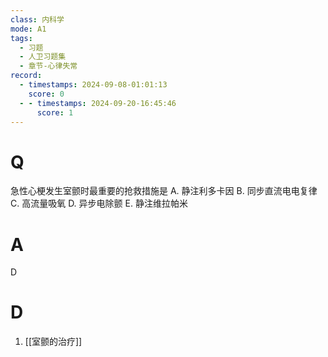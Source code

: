 ```yaml
---
class: 内科学
mode: A1
tags:
  - 习题
  - 人卫习题集
  - 章节-心律失常
record:
  - timestamps: 2024-09-08-01:01:13
    score: 0
  - - timestamps: 2024-09-20-16:45:46
      score: 1
---
```


# Q
急性心梗发生室颤时最重要的抢救措施是
A. 静注利多卡因 
B. 同步直流电电复律
C. 高流量吸氧 
D. 异步电除颤
E. 静注维拉帕米
# A
D

# D
1. [[室颤的治疗]]